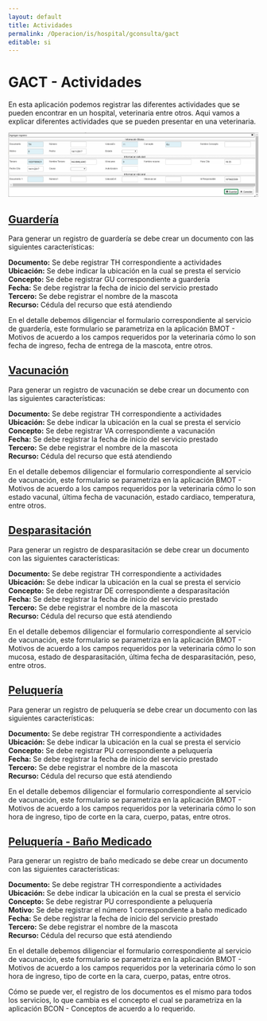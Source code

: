 ```yaml
---
layout: default
title: Actividades
permalink: /Operacion/is/hospital/gconsulta/gact
editable: si
---
```


# GACT - Actividades

En esta aplicación podemos registrar las diferentes actividades que se pueden encontrar en un hospital, veterinaria entre otros. Aqui vamos a explicar diferentes actividades que se pueden presentar en una veterinaria.  

![](MaestroGACT.png)

## [Guardería](http://docs.oasiscom.com/Operacion/is/hospital/gconsulta/gact#guardería)

Para generar un registro de guardería se debe crear un documento con las siguientes características:  

**Documento:** Se debe registrar TH correspondiente a actividades  
**Ubicación:** Se debe indicar la ubicación en la cual se presta el servicio  
**Concepto:** Se debe registrar GU correspondiente a guardería  
**Fecha:** Se debe registrar la fecha de inicio del servicio prestado  
**Tercero:** Se debe registrar el nombre de la mascota   
**Recurso:** Cédula del recurso que está atendiendo  

En el detalle debemos diligenciar el formulario correspondiente al servicio de guardería, este formulario se parametriza en la aplicación BMOT - Motivos de acuerdo a los campos requeridos por la veterinaria cómo lo son fecha de ingreso, fecha de entrega de la mascota, entre otros.  


## [Vacunación](http://docs.oasiscom.com/Operacion/is/hospital/gconsulta/gact#vacunación)

Para generar un registro de vacunación se debe crear un documento con las siguientes características:  

**Documento:** Se debe registrar TH correspondiente a actividades  
**Ubicación:** Se debe indicar la ubicación en la cual se presta el servicio  
**Concepto:** Se debe registrar VA correspondiente a vacunación  
**Fecha:** Se debe registrar la fecha de inicio del servicio prestado  
**Tercero:** Se debe registrar el nombre de la mascota   
**Recurso:** Cédula del recurso que está atendiendo  

En el detalle debemos diligenciar el formulario correspondiente al servicio de vacunación, este formulario se parametriza en la aplicación BMOT - Motivos de acuerdo a los campos requeridos por la veterinaria cómo lo son estado vacunal, última fecha de vacunación, estado cardiaco, temperatura, entre otros.  


## [Desparasitación](http://docs.oasiscom.com/Operacion/is/hospital/gconsulta/gact#desparasitación)

Para generar un registro de desparasitación se debe crear un documento con las siguientes características:  

**Documento:** Se debe registrar TH correspondiente a actividades  
**Ubicación:** Se debe indicar la ubicación en la cual se presta el servicio  
**Concepto:** Se debe registrar DE correspondiente a desparasitación  
**Fecha:** Se debe registrar la fecha de inicio del servicio prestado  
**Tercero:** Se debe registrar el nombre de la mascota  
**Recurso:** Cédula del recurso que está atendiendo  

En el detalle debemos diligenciar el formulario correspondiente al servicio de vacunación, este formulario se parametriza en la aplicación BMOT - Motivos de acuerdo a los campos requeridos por la veterinaria cómo lo son mucosa, estado de desparasitación, última fecha de desparasitación, peso, entre otros.  


## [Peluquería](http://docs.oasiscom.com/Operacion/is/hospital/gconsulta/gact#peluquería)

Para generar un registro de peluquería se debe crear un documento con las siguientes características:  

**Documento:** Se debe registrar TH correspondiente a actividades  
**Ubicación:** Se debe indicar la ubicación en la cual se presta el servicio  
**Concepto:** Se debe registrar PU correspondiente a peluquería  
**Fecha:** Se debe registrar la fecha de inicio del servicio prestado  
**Tercero:** Se debe registrar el nombre de la mascota   
**Recurso:** Cédula del recurso que está atendiendo  

En el detalle debemos diligenciar el formulario correspondiente al servicio de vacunación, este formulario se parametriza en la aplicación BMOT - Motivos de acuerdo a los campos requeridos por la veterinaria cómo lo son hora de ingreso, tipo de corte en la cara, cuerpo, patas, entre otros.  


## [Peluquería - Baño Medicado](peluquería---baño-medicado)

Para generar un registro de baño medicado se debe crear un documento con las siguientes características:  

**Documento:** Se debe registrar TH correspondiente a actividades  
**Ubicación:** Se debe indicar la ubicación en la cual se presta el servicio  
**Concepto:** Se debe registrar PU correspondiente a peluquería  
**Motivo:** Se debe registrar el número 1 correspondiente a baño medicado  
**Fecha:** Se debe registrar la fecha de inicio del servicio prestado  
**Tercero:** Se debe registrar el nombre de la mascota  
**Recurso:** Cédula del recurso que está atendiendo  

En el detalle debemos diligenciar el formulario correspondiente al servicio de vacunación, este formulario se parametriza en la aplicación BMOT - Motivos de acuerdo a los campos requeridos por la veterinaria cómo lo son hora de ingreso, tipo de corte en la cara, cuerpo, patas, entre otros.  

Cómo se puede ver, el registro de los documentos es el mismo para todos los servicios, lo que cambia es el concepto el cual se parametriza en la aplicación BCON - Conceptos de acuerdo a lo requerido.  

